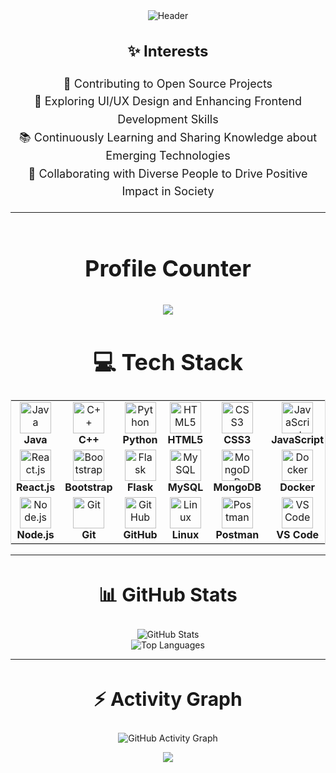 <div align="center">
  <img src="https://github.com/HackStyx/HackStyx/assets/137396151/30c3a1b9-b750-4a6c-bd55-0144e85f60f0" alt="Header" />
</div>



<div align="center">
  <h3 style="font-size: 24px;">✨ Interests</h3>
  <p style="font-size: 18px; line-height: 1.6; text-align: center;">
    🌱 Contributing to Open Source Projects <br>
    🎨 Exploring UI/UX Design and Enhancing Frontend Development Skills <br>
    📚 Continuously Learning and Sharing Knowledge about Emerging Technologies <br>
    🤝 Collaborating with Diverse People to Drive Positive Impact in Society
  </p>
</div>




---

<br>
<div align="center">
  <p style="font-size: 36px; font-weight: bold;">Profile Counter</p>
  <img src="https://profile-counter.glitch.me/HackStyx/count.svg?" />
</div>

###

<h1 align="center" style="font-size: 36px;">💻 Tech Stack</h1>

<div align="center">
  <table style="border-collapse: collapse; border: 1px solid #ddd;">
    <tr>
      <td align="center" width="100">
        <img src="https://cdn.jsdelivr.net/gh/devicons/devicon/icons/java/java-original.svg" width="50" height="50" alt="Java" />
        <br><b>Java</b>
      </td>
      <td align="center" width="100">
        <img src="https://cdn.jsdelivr.net/gh/devicons/devicon/icons/cplusplus/cplusplus-original.svg" width="50" height="50" alt="C++" />
        <br><b>C++</b>
      </td>
      <td align="center" width="100">
        <img src="https://cdn.jsdelivr.net/gh/devicons/devicon/icons/python/python-original.svg" width="50" height="50" alt="Python" />
        <br><b>Python</b>
      </td>
      <td align="center" width="100">
        <img src="https://cdn.jsdelivr.net/gh/devicons/devicon/icons/html5/html5-original.svg" width="50" height="50" alt="HTML5" />
        <br><b>HTML5</b>
      </td>
      <td align="center" width="100">
        <img src="https://cdn.jsdelivr.net/gh/devicons/devicon/icons/css3/css3-original.svg" width="50" height="50" alt="CSS3" />
        <br><b>CSS3</b>
      </td>
      <td align="center" width="100">
        <img src="https://cdn.jsdelivr.net/gh/devicons/devicon/icons/javascript/javascript-original.svg" width="50" height="50" alt="JavaScript" />
        <br><b>JavaScript</b>
      </td>
    </tr>
    <tr>
      <td align="center" width="100">
        <img src="https://cdn.jsdelivr.net/gh/devicons/devicon/icons/react/react-original.svg" width="50" height="50" alt="React.js" />
        <br><b>React.js</b>
      </td>
      <td align="center" width="100">
        <img src="https://cdn.jsdelivr.net/gh/devicons/devicon/icons/bootstrap/bootstrap-original.svg" width="50" height="50" alt="Bootstrap" />
        <br><b>Bootstrap</b>
      </td>
      <td align="center" width="100">
        <img src="https://cdn.jsdelivr.net/gh/devicons/devicon/icons/flask/flask-original.svg" width="50" height="50" alt="Flask" />
        <br><b>Flask</b>
      </td>
      <td align="center" width="100">
        <img src="https://cdn.jsdelivr.net/gh/devicons/devicon/icons/mysql/mysql-original.svg" width="50" height="50" alt="MySQL" />
        <br><b>MySQL</b>
      </td>
      <td align="center" width="100">
        <img src="https://cdn.jsdelivr.net/gh/devicons/devicon/icons/mongodb/mongodb-original.svg" width="50" height="50" alt="MongoDB" />
        <br><b>MongoDB</b>
      </td>
      <td align="center" width="100">
        <img src="https://cdn.jsdelivr.net/gh/devicons/devicon/icons/docker/docker-original.svg" width="50" height="50" alt="Docker" />
        <br><b>Docker</b>
      </td>
    </tr>
    <tr>
      <td align="center" width="100">
        <img src="https://cdn.jsdelivr.net/gh/devicons/devicon/icons/nodejs/nodejs-original.svg" width="50" height="50" alt="Node.js" />
        <br><b>Node.js</b>
      </td>
      <td align="center" width="100">
        <img src="https://cdn.jsdelivr.net/gh/devicons/devicon/icons/git/git-original.svg" width="50" height="50" alt="Git" />
        <br><b>Git</b>
      </td>
      <td align="center" width="100">
        <img src="https://cdn.jsdelivr.net/gh/devicons/devicon/icons/github/github-original.svg" width="50" height="50" alt="GitHub" />
        <br><b>GitHub</b>
      </td>
      <td align="center" width="100">
        <img src="https://cdn.jsdelivr.net/gh/devicons/devicon/icons/linux/linux-original.svg" width="50" height="50" alt="Linux" />
        <br><b>Linux</b>
      </td>
      <td align="center" width="100">
        <img src="https://www.vectorlogo.zone/logos/getpostman/getpostman-icon.svg" width="50" height="50" alt="Postman" />
        <br><b>Postman</b>
      </td>
      <td align="center" width="100">
        <img src="https://cdn.jsdelivr.net/gh/devicons/devicon/icons/vscode/vscode-original.svg" width="50" height="50" alt="VS Code" />
        <br><b>VS Code</b>
      </td>
    </tr>
  </table>
</div>

---

<h2 align="center" style="font-size: 30px;">📊 GitHub Stats</h2>
<p align="center">
  <img src="https://github-readme-stats.vercel.app/api?username=HackStyx&show_icons=true&theme=radical" alt="GitHub Stats" />
<br>
  <img src="https://github-readme-stats.vercel.app/api/top-langs/?username=HackStyx&layout=compact&theme=radical" alt="Top Languages" />
</p>

---

<h2 align="center" style="font-size: 30px;">⚡ Activity Graph</h2>
<p align="center">
  <img src="https://github-readme-activity-graph.vercel.app/graph?username=HackStyx&theme=tokyo-night&hide_border=true" alt="GitHub Activity Graph" />
</p>

<p align="center">
	<img src="https://raw.githubusercontent.com/catppuccin/catppuccin/main/assets/footers/gray0_ctp_on_line.svg?sanitize=true" />
</p>

